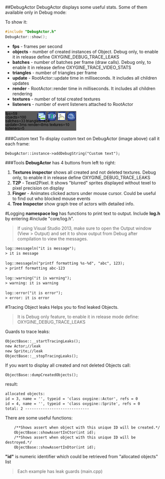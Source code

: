 ##DebugActor 
DebugActor displays some useful stats. Some of them available only in Debug mode:

To show it:
```cpp
#include "DebugActor.h"
DebugActor::show();
```

- **fps** - frames per second
- **objects** - number of created instances of Object. Debug only, to enable it in release define OXYGINE_DEBUG_TRACE_LEAKS
- **batches** - number of batches per frame (draw calls). Debug only, to enable it in release define OXYGINE_TRACE_VIDEO_STATS
- **triangles** - number of triangles per frame
- **update** - RootActor::update time in milliseconds. It includes all children updates
- **render** - RootActor::render time in milliseconds. It includes all children rendering
- **textures** - number of total created textures
- **listeners** - number of event listeners attached to RootActor

![](img/DebugActor.png)

###Custom text
To display custom text on DebugActor (image above) call it each frame:

    DebugActor::instance->addDebugString("Custom text");

###Tools
**DebugActor** has 4 buttons from left to right:

1. **Textures inspector** shows all created and not deleted textures. Debug only, to enable it in release define OXYGINE_DEBUG_TRACE_LEAKS
2. **T2P** - Texel2Pixel. It shows "blurred" sprites displayed without texel to pixel precision on display
3. **Finger** - Animates clicked actors under mouse cursor. Could be useful to find out who blocked mouse events
4. **Tree Inspector** show graph tree of actors with detailed info.

#Logging
**namespace log** has functions to print text to output. Include **log.h**  by entering #include "core/log.h". 
> If using Visual Studio 2013, make sure to open the Output window (View > Output) and set it to show output from Debug after compilation to view the messages.


    log::messageln("it is message");
    > it is message

    log::messageln("printf formatting %s-%d", "abc", 123);
    > printf formatting abc-123
    
    log::warning("it is warning");
    > warning: it is warning
    
    log::error("it is error");
    > error: it is error



#Tracing Object leaks
Helps you to find leaked Objects.
 
> It is Debug only feature, to enable it in release mode define: OXYGINE_DEBUG_TRACE_LEAKS

Guards to trace leaks:

	ObjectBase::__startTracingLeaks();
    new Actor;//leak
	new Sprite;//leak
	ObjectBase::__stopTracingLeaks();

If you want to display all created and not deleted Objects call:

	ObjectBase::dumpCreatedObjects();

result: 

	allocated objects:
	id = 3, name = '', typeid = 'class oxygine::Actor', refs = 0
	id = 4, name = '', typeid = 'class oxygine::Sprite', refs = 0
	total: 2 -----------------------------

There are some useful functions:

		/**Shows assert when object with this unique ID will be created.*/ 
		ObjectBase::showAssertInCtor(int id);
		/**Shows assert when object with this unique ID will be destroyed.*/
		ObjectBase::showAssertInDtor(int id);

**"id"** is numeric identifier which could be retrieved from "allocated objects" list 


> Each example has leak guards (main.cpp)
